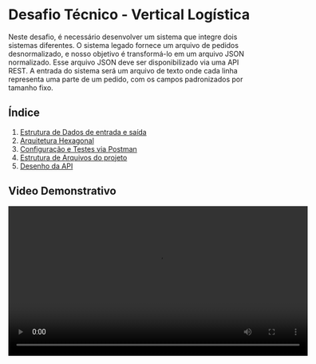 # Desafio Técnico - Vertical Logística

Neste desafio, é necessário desenvolver um sistema que integre dois sistemas diferentes. O sistema legado fornece um arquivo de pedidos desnormalizado, e nosso objetivo é transformá-lo em um arquivo JSON normalizado. Esse arquivo JSON deve ser disponibilizado via uma API REST. A entrada do sistema será um arquivo de texto onde cada linha representa uma parte de um pedido, com os campos padronizados por tamanho fixo.

## Índice

1. [Estrutura de Dados de entrada e saída](docs/estrutura_de_dados.md)
2. [Arquitetura Hexagonal](docs/arquitetura_hexagona.md)
3. [Configuração e Testes via Postman](docs/configuracao.md)
4. [Estrutura de Arquivos do projeto](docs/estrutura_de_arquivos.md)
5. [Desenho da API](docs/desenho_API.md)

## Video Demonstrativo

<video width="600" controls>
  <source src="docs/demo.mp4" type="video/mp4">
  Seu navegador não suporta o elemento de vídeo.
</video>
